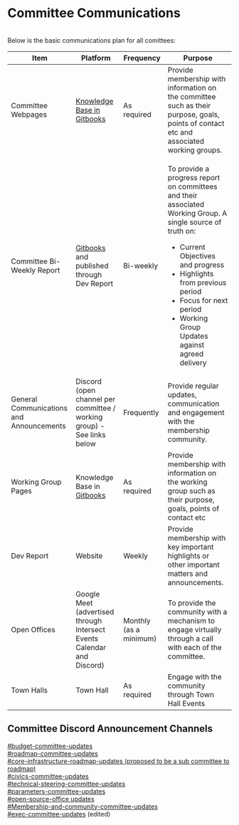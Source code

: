 # Committee Communications

\
Below is the basic communications plan for all comittees:

| Item                                     | Platform                                                                                                                     | Frequency              | Purpose                                                                                                                                                                                                                                                                                         |
| ---------------------------------------- | ---------------------------------------------------------------------------------------------------------------------------- | ---------------------- | ----------------------------------------------------------------------------------------------------------------------------------------------------------------------------------------------------------------------------------------------------------------------------------------------- |
| Committee Webpages                       | [Knowledge Base in Gitbooks](https://docs.intersectmbo.org/intersect-overview/intersect-committees)                          | As required            | Provide membership with information on the committee such as their purpose, goals, points of contact etc and associated working groups.                                                                                                                                                         |
| Committee Bi-Weekly Report               | [Gitbooks ](https://intersect.gitbook.io/committee-overview/)and published through Dev Report                                | Bi-weekly              | <p>To provide a progress report on committees and their associated Working Group. A single source of truth on:</p><ul><li>Current Objectives and progress</li><li>Highlights from previous period</li><li>Focus for next period</li><li>Working Group Updates against agreed delivery</li></ul> |
| General Communications and Announcements | Discord (open channel per committee / working group) - See links below                                                       | Frequently             | Provide regular updates, communication and engagement with the membership community.                                                                                                                                                                                                            |
| Working Group Pages                      | Knowledge Base in [Gitbooks](https://docs.intersectmbo.org/intersect-overview/intersect-committees/intersect-working-groups) | As required            | Provide membership with information on the working group such as their purpose, goals, points of contact etc                                                                                                                                                                                    |
| Dev Report                               | Website                                                                                                                      | Weekly                 | Provide membership with key important highlights or other important matters and announcements.                                                                                                                                                                                                  |
| Open Offices                             | Google Meet (advertised through Intersect Events Calendar and Discord)                                                       | Monthly (as a minimum) | To provide the community with a mechanism to engage virtually through a call with each of the committee.                                                                                                                                                                                        |
| Town Halls                               | Town Hall                                                                                                                    | As required            | Engage with the community through Town Hall Events                                                                                                                                                                                                                                              |



## Committee Discord Announcement Channels

[#budget-committee-updates](https://discord.com/channels/1136727663583698984/1269963002363383828)\
[#roadmap-committee-updates](https://discord.com/channels/1136727663583698984/1269964127426711582)\
[#core-infrastructure-roadmap-updates (proposed to be a sub committee to roadmap)](https://discord.com/channels/1136727663583698984/1250805863384481803)\
[#civics-committee-updates](https://discord.com/channels/1136727663583698984/1258846510922334278)\
[#technical-steering-committee-updates](https://discord.com/channels/1136727663583698984/1262393547915657287)\
[#parameters-committee-updates](https://discord.com/channels/1136727663583698984/1258845179104858112)\
[#open-source-office updates](https://discord.com/channels/1136727663583698984/1253317037653233674)\
[#Membership-and-community-committee-updates](https://discord.com/channels/1136727663583698984/1258838288635133982)\
[#exec-committee-updates](https://discord.com/channels/1136727663583698984/1256205860737257502) (edited)&#x20;
